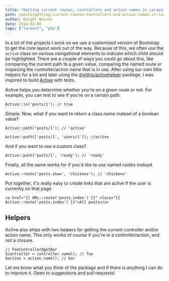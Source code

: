 ```yaml
---
title: "Getting current routes, controllers and action names in Laravel 4"
path: /posts/getting-current-routes-controllers-and-action-names-in-laravel-4
author: Dwight Watson
date: 2014-03-08
tags: ["laravel", "php"]
---
```


In a lot of the projects I work on we use a customised version of Bootstrap to get the core layout work out of the way. Because of this, we often use the `active` class on various navigational elements to indicate which child should be highlighted. There are a couple of ways you could go about this, like comparing the current path to a given value, comparing the named route or inspecing the controller/action name that is in use. After using our own little helpers for a bit and later using the [digithis/activehelper](https://github.com/digithis/activehelper) package, I was inspired to build [Active](https://github.com/dwightwatson/active) with tests.

Active helps you determine whether you're on a given route or not. For example, you can test to see if you're on a certain path:

	Active::is('posts/1'); // true

Simple. Now, what if you want to return a class name instead of a boolean value?

	Active::path('posts/1'); // 'active'

	Active::path(['posts/1', 'users/1']); //active

And if you want to use a custom class?

	Active::path('posts/1', 'ready'); // 'ready'

Finally, all the same works for if you'd like to use named routes instead.

	Active::route('posts.show', 'chickens'); // 'chickens'

Put together, it's really easy to create links that are active if the user is currently on that page.

	<a href="{{ URL::route('posts.index') }}" class="{{ Active::route('posts.index') }}">All posts</a>

## Helpers

Active also ships with two helpers for getting the current controller and/or action name. This only works of course if you're in a controller/action, and not a closure.

    // FooController@getBar
    $controller = controller_name(); // foo
	$action = action_name(); // bar

Let me know what you think of the package and if there is anything I can do to improve it. Open to suggestions and pull requests!
